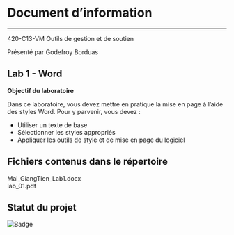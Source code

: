 # Document d’information

___

420-C13-VM Outils de gestion et de soutien

Présenté par Godefroy Borduas

## Lab 1 - Word

**Objectif du laboratoire**

Dans ce laboratoire, vous devez mettre en pratique la mise en page à l’aide des styles Word.
Pour y parvenir, vous devez :
- Utiliser un texte de base
- Sélectionner les styles appropriés
- Appliquer les outils de style et de mise en page du logiciel


## Fichiers contenus dans le répertoire
Mai_GiangTien_Lab1.docx  
lab_01.pdf

## Statut du projet
![Badge](https://img.shields.io/badge/Lab%201%20--%20Word-Termin%C3%A9-brightgreen)
